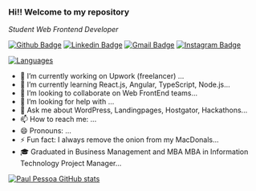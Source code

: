 ### Hi!! Welcome to my repository 

<!--
**paulpessoa/paulpessoa** is a ✨ _special_ ✨ repository because its `README.md` (this file) appears on your GitHub profile.
Here are some ideas to get you started:
-->

<p><i>Student Web Frontend Developer</i></p>

[![Github Badge](https://img.shields.io/badge/-Github-000?style=flat-square&logo=Github&logoColor=white&link=https://github.com/paulpessoa)](https://github.com/paulpessoa)
[![Linkedin Badge](https://img.shields.io/badge/-LinkedIn-blue?style=flat-square&logo=Linkedin&logoColor=white&link=https://www.linkedin.com/in/paulmspessoa//)](https://www.linkedin.com/in/paulmspessoa/)
[![Gmail Badge](https://img.shields.io/badge/-Gmail-c14438?style=flat-square&logo=Gmail&logoColor=white&link=mailto:paulmspessoa@gmail.com)](mailto:paulmspessoa@gmail.com)
[![Instagram Badge](https://img.shields.io/badge/-Instagram-C13584?style=flat-square&labelColor=C13584&logo=instagram&logoColor=white&link=https://www.instagram.com/paulmspessoa/)](https://www.instagram.com/paulmspessoa/)


[![Languages](https://github-readme-stats.vercel.app/api/top-langs/?username=paulpessoa&layout=compact)](https://www.linkedin.com/in/paulmspessoa/)





- 🔭 I’m currently working on Upwork (freelancer) ...
- 🌱 I’m currently learning React.js, Angular, TypeScript, Node.js...
- 👯 I’m looking to collaborate on Web FrontEnd teams...
- 🤔 I’m looking for help with ...
- 💬 Ask me about WordPress, Landingpages, Hostgator, Hackathons...
- 📫 How to reach me: ...
- 😄 Pronouns: ...
- ⚡ Fun fact: I always remove the onion from my MacDonals...
- 🎓 Graduated in Business Management and MBA MBA in Information Technology Project Manager...

[![Paul Pessoa GitHub stats](https://github-readme-stats.vercel.app/api?username=paulpessoa&show_icons)](https://www.linkedin.com/in/paulmspessoa/)

